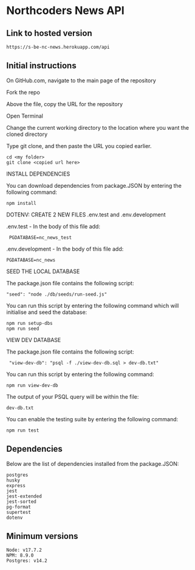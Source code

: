 # Northcoders News API

## Link to hosted version

```
https://s-be-nc-news.herokuapp.com/api
```

## Initial instructions

On GitHub.com, navigate to the main page of the repository

Fork the repo

Above the file, copy the URL for the repository

Open Terminal

Change the current working directory to the location where you want the cloned directory

Type git clone, and then paste the URL you copied earlier.

```
cd <my folder>
git clone <copied url here>
```

INSTALL DEPENDENCIES

You can download dependencies from package.JSON by entering the following command:

```
npm install
```

DOTENV: CREATE 2 NEW FILES
.env.test and .env.development

.env.test - In the body of this file add:

```
 PGDATABASE=nc_news_test

```

.env.development - In the body of this file add:

```
PGDATABASE=nc_news
```

SEED THE LOCAL DATABASE

The package.json file contains the following script:

```
"seed": "node ./db/seeds/run-seed.js"
```

You can run this script by entering the following command which will initialise and seed the database:

```
npm run setup-dbs
npm run seed
```

VIEW DEV DATABASE

The package.json file contains the following script:

```
 "view-dev-db": "psql -f ./view-dev-db.sql > dev-db.txt"
```

You can run this script by entering the following command:

```
npm run view-dev-db
```

The output of your PSQL query will be within the file:

```
dev-db.txt
```

You can enable the testing suite by entering the following command:

```
npm run test
```

## Dependencies

Below are the list of dependencies installed from the package.JSON:

```
postgres
husky
express
jest
jest-extended
jest-sorted
pg-format
supertest
dotenv
```

## Minimum versions

```
Node: v17.7.2
NPM: 8.9.0
Postgres: v14.2
```
